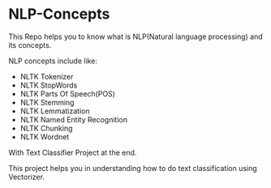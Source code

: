 # NLP-Concepts

This Repo helps you to know what is NLP(Natural language processing) and its concepts.

NLP concepts include like: 

* NLTK Tokenizer
* NLTK StopWords
* NLTK Parts Of Speech(POS)
* NLTK Stemming
* NLTK Lemmatization 
* NLTK Named Entity Recognition 
* NLTK Chunking 
* NLTK Wordnet 

With Text Classifier Project at the end.

This project helps you in understanding how to do text classification using Vectorizer.











































































































































































































































































































































































































































































































































































































































































































































































































































































































































































































































































































































































































































































































































































































































































































































































































































































































































































































































































































































































































































































































































































































































































































































































































































































































































































































































































































































































































































































































































































































































































